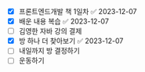 - [x] 프론트엔드개발 책 1일차 ✅ 2023-12-07
- [x] 배운 내용 복습 ✅ 2023-12-07
- [ ] 김영한 자바 강의 결제
- [x] 방 하나 더 찾아보기 ✅ 2023-12-07
- [ ] 내일까지 방 결정하기
- [ ] 운동하기
